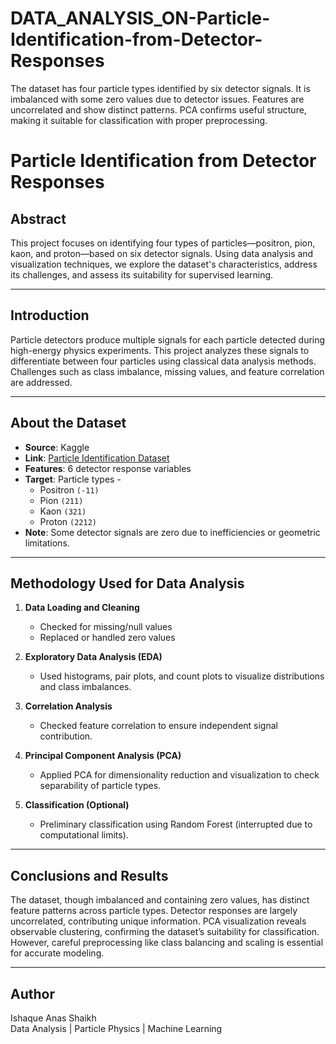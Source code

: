 # DATA_ANALYSIS_ON-Particle-Identification-from-Detector-Responses
The dataset has four particle types identified by six detector signals. It is imbalanced with some zero values due to detector issues. Features are uncorrelated and show distinct patterns. PCA confirms useful structure, making it suitable for classification with proper preprocessing.    

# Particle Identification from Detector Responses

##  Abstract
This project focuses on identifying four types of particles—positron, pion, kaon, and proton—based on six detector signals. Using data analysis and visualization techniques, we explore the dataset's characteristics, address its challenges, and assess its suitability for supervised learning.

---

##  Introduction
Particle detectors produce multiple signals for each particle detected during high-energy physics experiments. This project analyzes these signals to differentiate between four particles using classical data analysis methods. Challenges such as class imbalance, missing values, and feature correlation are addressed.

---

##  About the Dataset
- **Source**: Kaggle  
- **Link**: [Particle Identification Dataset](https://www.kaggle.com/datasets/naharrison/particle-identification-from-detector-responses)
- **Features**: 6 detector response variables  
- **Target**: Particle types -  
  - Positron `(-11)`  
  - Pion `(211)`  
  - Kaon `(321)`  
  - Proton `(2212)`
- **Note**: Some detector signals are zero due to inefficiencies or geometric limitations.

---

##  Methodology Used for Data Analysis
1. **Data Loading and Cleaning**
   - Checked for missing/null values
   - Replaced or handled zero values

2. **Exploratory Data Analysis (EDA)**
   - Used histograms, pair plots, and count plots to visualize distributions and class imbalances.

3. **Correlation Analysis**
   - Checked feature correlation to ensure independent signal contribution.

4. **Principal Component Analysis (PCA)**
   - Applied PCA for dimensionality reduction and visualization to check separability of particle types.

5. **Classification (Optional)**
   - Preliminary classification using Random Forest (interrupted due to computational limits).

---

##  Conclusions and Results
The dataset, though imbalanced and containing zero values, has distinct feature patterns across particle types. Detector responses are largely uncorrelated, contributing unique information. PCA visualization reveals observable clustering, confirming the dataset’s suitability for classification. However, careful preprocessing like class balancing and scaling is essential for accurate modeling.

---

##  Author
Ishaque Anas Shaikh  
Data Analysis | Particle Physics | Machine Learning  

